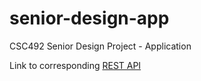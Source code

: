 # senior-design-app
CSC492 Senior Design Project - Application

Link to corresponding [REST API](https://github.com/chizuo/senior-design-api)
